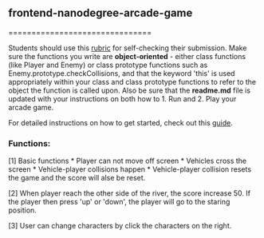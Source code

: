 ## frontend-nanodegree-arcade-game
===============================

Students should use this [rubric](https://review.udacity.com/#!/projects/2696458597/rubric) for self-checking their submission. Make sure the functions you write are **object-oriented** - either class functions (like Player and Enemy) or class prototype functions such as Enemy.prototype.checkCollisions, and that the keyword 'this' is used appropriately within your class and class prototype functions to refer to the object the function is called upon. Also be sure that the **readme.md** file is updated with your instructions on both how to 1. Run and 2. Play your arcade game.

For detailed instructions on how to get started, check out this [guide](https://docs.google.com/document/d/1v01aScPjSWCCWQLIpFqvg3-vXLH2e8_SZQKC8jNO0Dc/pub?embedded=true).

### Functions:
[1] Basic functions
        * Player can not move off screen
        * Vehicles cross the screen
        * Vehicle-player collisions happen
        * Vehicle-player collision resets the game and the score will alse be reset.
        
[2] When player reach the other side of the river, the score increase 50. If the player then press 'up' or 'down', the player will go to the staring position.

[3] User can change characters by click the characters on the right.
